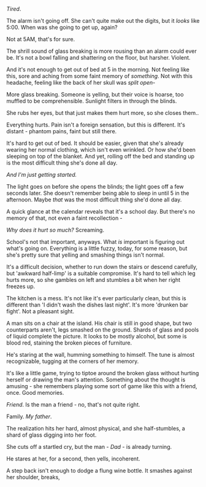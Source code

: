 *Tired*.

The alarm isn't going off. She can't quite make out the digits, but it *looks* like 5:00. When was she going to get up, again?

Not at 5AM, that's for sure.

The shrill sound of glass breaking is more rousing than an alarm could ever be. It's not a bowl falling and shattering on the floor, but harsher. Violent.

And it's not enough to get out of bed at 5 in the morning. Not feeling like this, sore and aching from some faint memory of *something*. Not with this headache, feeling like the back of her skull was *split open*-

More glass breaking. Someone is yelling, but their voice is hoarse, too muffled to be comprehensible. Sunlight filters in through the blinds.

She rubs her eyes, but that just makes them hurt more, so she closes them.. 

Everything hurts. Pain isn't a foreign sensation, but this is different. It's distant - phantom pains, faint but still there.

It's hard to get out of bed. It should be easier, given that she's already wearing her normal clothing, which isn't even wrinkled. Or how she'd been sleeping on top of the blanket. And yet, rolling off the bed and standing up is the most difficult thing she's done all day.

*And I'm just getting started.*

The light goes on before she opens the blinds; the light goes off a few seconds later. She doesn't remember being able to sleep in until 5 in the afternoon. Maybe *that* was the most difficult thing she'd done all day.

A quick glance at the calendar reveals that it's a school day. But there's no memory of that, not even a faint recollection -

*Why does it hurt so much?* Screaming.

School's not that important, anyways. What *is* important is figuring out what's going on. Everything is a little fuzzy, today, for some reason, but she's pretty sure that yelling and smashing things isn't normal.

It's a difficult decision, whether to run down the stairs or descend carefully, but 'awkward half-limp' is a suitable compromise. It's hard to tell which leg hurts more, so she gambles on left and stumbles a bit when her right freezes up.

The kitchen is a mess. It's not like it's ever particularly clean, but this is different than 'I didn't wash the dishes last night'. It's more 'drunken bar fight'. Not a pleasant sight. 

A man sits on a chair at the island. His chair is still in good shape, but two counterparts aren't, legs smashed on the ground. Shards of glass and pools of liquid complete the picture. It looks to be mostly alcohol, but some is blood red, staining the broken pieces of furniture.

He's staring at the wall, humming something to himself.  The tune is almost recognizable, tugging at the corners of her memory.

It's like a little game, trying to tiptoe around the broken glass without hurting herself or drawing the man's attention. Something about the thought is amusing - she remembers playing some sort of game like this with a friend, once. Good memories.

*Friend*. Is the man a friend - no, that's not quite right. 

Family. *My father*.

The realization hits her hard, almost physical, and she half-stumbles, a shard of glass digging into her foot.

She cuts off a startled cry, but the man - *Dad* - is already turning.

He stares at her, for a second, then yells, incoherent. 

A step back isn't enough to dodge a flung wine bottle. It smashes against her shoulder, breaks, 